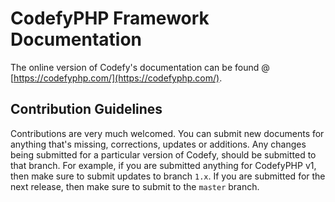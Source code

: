 # CodefyPHP Framework Documentation

The online version of Codefy's documentation can be found @ [https://codefyphp.com/](https://codefyphp.com/).

## Contribution Guidelines

Contributions are very much welcomed. You can submit new documents for anything that's missing, corrections, updates or 
additions. Any changes being submitted for a particular version of Codefy, should be submitted to that branch. 
For example, if you are submitted anything for CodefyPHP v1, then make sure to submit updates to branch `1.x`. If you
are submitted for the next release, then make sure to submit to the `master` branch.